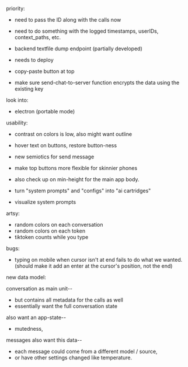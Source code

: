 priority:
- need to pass the ID along with the calls now
- need to do something with the logged timestamps, userIDs, context_paths, etc. 
- backend textfile dump endpoint (partially developed)
- needs to deploy

- copy-paste button at top

- make sure send-chat-to-server function encrypts the data using the existing key


look into:
  - electron (portable mode)


usability:
- contrast on colors is low, also might want outline
- hover text on buttons, restore button-ness
- new semiotics for send message
- make top buttons more flexible for skinnier phones
- also check up on min-height for the main app body. 

- turn "system prompts" and "configs" into "ai cartridges"

- visualize system prompts

artsy:
- random colors on each conversation
- random colors on each token
- tiktoken counts while you type

bugs:
- typing on mobile when cursor isn't at end fails to do what we wanted. (should make it add an enter at the cursor's position, not the end)


new data model:

conversation as main unit--
  - but contains all metadata for the calls as well
  - essentially want the full conversation state

also want an app-state--
  - mutedness, 

messages also want this data--
  - each message could come from a different model / source, 
  - or have other settings changed like temperature. 